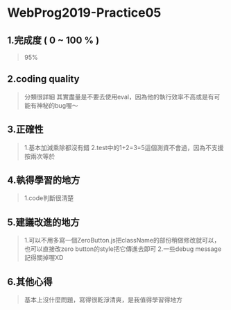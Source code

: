 WebProg2019-Practice05
===

1.完成度 ( 0 ~ 100 % )
---------------------

>95%

2.coding quality
----------------
 
>分類很詳細
>其實盡量是不要去使用eval，因為他的執行效率不高或是有可能有神秘的bug喔～

3.正確性
-------

>1.基本加減乘除都沒有錯
>2.test中的1+2=3=5這個測資不會過，因為不支援按兩次等於
 
4.執得學習的地方
-------------

>1.code判斷很清楚

5.建議改進的地方
-------------

>1.可以不用多寫一個ZeroButton.js把className的部份稍做修改就可以，也可以直接改zero button的style把它傳進去即可
>2.一些debug message記得關掉喔XD

6.其他心得
--------

>基本上沒什麼問題，寫得很乾淨清爽，是我值得學習得地方